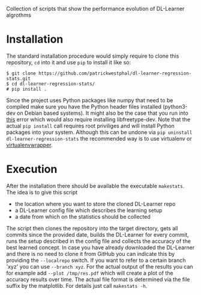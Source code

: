 Collection of scripts that show the performance evolution of DL-Learner algrothms

# Installation

The standard installation procedure would simply require to clone this repository, `cd` into it and use `pip` to install it like so:

```
$ git clone https://github.com/patrickwestphal/dl-learner-regression-stats.git
$ cd dl-learner-regression-stats/
# pip install .
```

Since the project uses Python packages like numpy that need to be compiled make sure you have the Python header files installed (python3-dev on Debian based systems). It might also be the case that you run into [this](http://stackoverflow.com/questions/27024731/matplotlib-compilation-error-typeerror-unorderable-types-str-int)   error which would also require installing libfreetype-dev.
Note that the actual `pip install` call requires root priviliges and will install Python packages into your system. Although this can be undone via `pip uninstall dl-learner-regression-stats` the recommended way is to use virtualenv or [virtualenvwrapper](https://virtualenvwrapper.readthedocs.org/en/latest/).


# Execution

After the installation there should be available the executable `makestats`. The idea is to give this script

- the location where you want to store the cloned DL-Learner repo
- a DL-Learner config file which describes the learning setup
- a date from which on the statistics should be collected

The script then clones the repository into the target directory, gets all commits since the provided date, builds the DL-Learner for every commit, runs the setup described in the config file and collects the accuracy of the best learned concept.
In case you have already downloaded the DL-Learner and there is no need to clone it from GitHub you can indicate this by providing the `--localrepo` switch. If you want to refer to a certain branch 'xyz' you can use `--branch xyz`.
For the actual output of the results you can for example add `--plot /tmp/res.pdf` which will create a plot of the accuracy results over time. The actual file format is determined via the file suffix by the matplotlib.
For details just call `makestats -h`.
